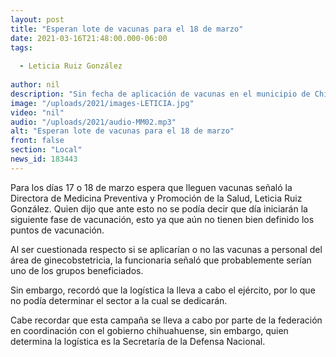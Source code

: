 ```yaml
---
layout: post
title: "Esperan lote de vacunas para el 18 de marzo"
date: 2021-03-16T21:48:00.000-06:00
tags:
  
  - Leticia Ruiz González
  
author: nil
description: "Sin fecha de aplicación de vacunas en el municipio de Chihuahua."
image: "/uploads/2021/images-LETICIA.jpg"
video: "nil"
audio: "/uploads/2021/audio-MM02.mp3"
alt: "Esperan lote de vacunas para el 18 de marzo"
front: false
section: "Local"
news_id: 183443
---
```


Para los días 17 o 18 de marzo espera que lleguen vacunas señaló la Directora de Medicina Preventiva y Promoción de la Salud, Leticia Ruiz González. Quien dijo que ante esto no se podía decir que día iniciarán la siguiente fase de vacunación, esto ya que aún no tienen bien definido los puntos de vacunación.

Al ser cuestionada respecto si se aplicarían o no las vacunas a personal del área de ginecobstetricia, la funcionaria señaló que probablemente serían uno de los grupos beneficiados. 

Sin embargo, recordó que la logística la lleva a cabo el ejército, por lo que no podía determinar el sector a la cual se dedicarán.

Cabe recordar que esta campaña se lleva a cabo por parte de la federación en coordinación con el gobierno chihuahuense, sin embargo, quien determina la logística es la Secretaría de la Defensa Nacional.
